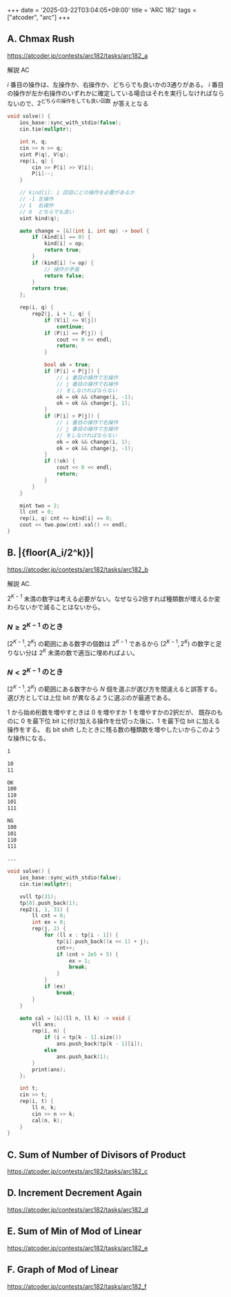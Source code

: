 +++
date = '2025-03-22T03:04:05+09:00'
title = 'ARC 182'
tags = ["atcoder", "arc"]
+++

## A. Chmax Rush

<https://atcoder.jp/contests/arc182/tasks/arc182_a>

解説 AC

$i$ 番目の操作は、左操作か、右操作か、どちらでも良いかの3通りがある。
$i$ 番目の操作が左か右操作のいずれかに確定している場合はそれを実行しなければならないので、$2^\text{どちらの操作をしても良い回数}$ が答えとなる

```cpp
void solve() {
    ios_base::sync_with_stdio(false);
    cin.tie(nullptr);

    int n, q;
    cin >> n >> q;
    vint P(q), V(q);
    rep(i, q) {
        cin >> P[i] >> V[i];
        P[i]--;
    }

    // kind[i]: i 回目にどの操作を必要があるか
    // -1 左操作
    // 1  右操作
    // 0  どちらでも良い
    vint kind(q);

    auto change = [&](int i, int op) -> bool {
        if (kind[i] == 0) {
            kind[i] = op;
            return true;
        }
        if (kind[i] != op) {
            // 操作が矛盾
            return false;
        }
        return true;
    };

    rep(i, q) {
        rep2(j, i + 1, q) {
            if (V[i] <= V[j])
                continue;
            if (P[i] == P[j]) {
                cout << 0 << endl;
                return;
            }

            bool ok = true;
            if (P[i] < P[j]) {
                // i 番目の操作で左操作
                // j 番目の操作で右操作
                // をしなければならない
                ok = ok && change(i, -1);
                ok = ok && change(j, 1);
            }
            if (P[i] > P[j]) {
                // i 番目の操作で右操作
                // j 番目の操作で左操作
                // をしなければならない
                ok = ok && change(i, 1);
                ok = ok && change(j, -1);
            }
            if (!ok) {
                cout << 0 << endl;
                return;
            }
        }
    }

    mint two = 2;
    ll cnt = 0;
    rep(i, q) cnt += kind[i] == 0;
    cout << two.pow(cnt).val() << endl;
}
```

## B. |{floor(A_i/2^k)}|

<https://atcoder.jp/contests/arc182/tasks/arc182_b>

解説 AC.

$2^{K-1}$ 未満の数字は考える必要がない。なぜなら2倍すれば種類数が増えるか変わらないかで減ることはないから。

### $N \geq 2^{K-1}$ のとき

$[2^{K-1}, 2^K)$ の範囲にある数字の個数は $2^{K-1}$ であるから
$[2^{K-1}, 2^K)$ の数字と足りない分は $2^K$ 未満の数で適当に埋めればよい。

### $N < 2^{K-1}$ のとき

$[2^{K-1}, 2^K)$ の範囲にある数字から $N$ 個を選ぶが選び方を間違えると誤答する。
選び方としては上位 bit が異なるように選ぶのが最適である。

1 から始め桁数を増やすときは 0 を増やすか 1 を増やすかの2択だが、
既存のものに 0 を最下位 bit に付け加える操作を仕切った後に、1 を最下位 bit に加える操作をする。
右 bit shift したときに残る数の種類数を増やしたいからこのような操作になる。

```txt
1

10
11

OK
100
110
101
111

NG
100
101
110
111

...
```

```cpp
void solve() {
    ios_base::sync_with_stdio(false);
    cin.tie(nullptr);

    vvll tp(31);
    tp[0].push_back(1);
    rep2(i, 1, 31) {
        ll cnt = 0;
        int ex = 0;
        rep(j, 2) {
            for (ll x : tp[i - 1]) {
                tp[i].push_back((x << 1) + j);
                cnt++;
                if (cnt > 2e5 + 5) {
                    ex = 1;
                    break;
                }
            }
            if (ex)
                break;
        }
    }

    auto cal = [&](ll n, ll k) -> void {
        vll ans;
        rep(i, n) {
            if (i < tp[k - 1].size())
                ans.push_back(tp[k - 1][i]);
            else
                ans.push_back(1);
        }
        print(ans);
    };

    int t;
    cin >> t;
    rep(i, t) {
        ll n, k;
        cin >> n >> k;
        cal(n, k);
    }
}
```

## C. Sum of Number of Divisors of Product

<https://atcoder.jp/contests/arc182/tasks/arc182_c>

## D. Increment Decrement Again

<https://atcoder.jp/contests/arc182/tasks/arc182_d>

## E. Sum of Min of Mod of Linear

<https://atcoder.jp/contests/arc182/tasks/arc182_e>

## F. Graph of Mod of Linear

<https://atcoder.jp/contests/arc182/tasks/arc182_f>
